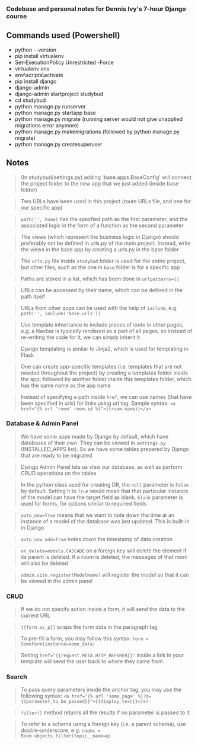 ### Codebase and personal notes for Dennis Ivy's 7-hour Django course

## Commands used (Powershell)

- python --version
- pip install virtualenv
- Set-ExecutionPolicy Unrestricted -Force
- virtualenv env
- env\scripts\activate
- pip install django
- django-admin
- django-admin startproject studybud
- cd studybud
- python manage.py runserver
- python manage.py startapp base
- python manage.py migrate (running server would not give unapplied migrations error anymore)
- python manage.py makemigrations (followed by python manage.py migrate)
- python manage.py createsuperuser

## Notes

> (In studybud/settings.py) adding 'base.apps.BaseConfig' will connect the project folder to the new app that we just added (inside base folder)

>  Two URLs have been used in this project (route URLs file, and one for our specific app)

> `path('', home)` has the specfied path as the first parameter, and the associated logic in the form of a function as the second parameter

> The views (which represent the business logic in Django) should preferably not be defined in urls.py of the main project. Instead, write the views in the base app by creating a urls.py in the base folder

> The `urls.py` file inside `studybud` folder is used for the entire project, but other files, such as the one in `base` folder is for a specific app

> Paths are stored in a list, which has been done in `urlpatterns=[]`

> URLs can be accessed by their name, which can be defined in the path itself

> URLs from other apps can be used with the help of `include`, e.g. `path('', include('base.urls'))`

> Use template inheritance to include pieces of code in other pages, e.g. a Navbar is typically rendered as a part  of all pages, so instead of re-writing the code for it, we can simply inherit it

> Django templating is similar to Jinja2, which is used for templating in Flask

> One can create app-specific templates (i.e. templates that are not needed throughout the project) by creating a templates folder inside the app, followed by another folder inside this templates folder, which has the same name as the app name

> Instead of specifying a path inside `href`, we can use names (that have been specified in urls) for links using url tag. 
Sample syntax: `<a href="{% url 'room' room.id %}">{{room.name}}</a>`

### Database & Admin Panel

> We have some apps made by Django by default, which have databases of their own. They can be viewed in `settings.py` (INSTALLED_APPS list). So we have some tables prepared by Django that are ready to be migrated

> Django Admin Panel lets us view our database, as well as perform CRUD operations on the tables

> In the python class used for creating DB, the `null` parameter is `False` by default. Setting it to `True` would mean that that particular instance of the model can have the target field as blank. `blank` parameter is used for forms, for options similar to required fields

> `auto_now=True` means that we want to note down the time at an instance of a model of the database was last updated. This is built-in in Django

> `auto_now_add=True` notes down the timestamp of data creation

> `on_delete=models.CASCADE` on a foreign key will delete the element if its parent is deleted. If a room is deleted, the messages of that room will also be deleted

> `admin.site.register(ModelName)` will register the model so that it can be viewed in the admin panel

### CRUD

> If we do not specify action inside a form, it will send the data to the current URL 

> `{{form.as_p}}` wraps the form data in the paragraph tag

> To pre-fill a form, you may follow this syntax: `form = SomeForm(instance=some_data)` 

> Setting `href="{{request.META.HTTP_REFERER}}"` inside a link in your template will send the user back to where they came from

### Search

> To pass query parameters inside the anchor tag, you may use the following syntax: `<a href="{% url 'some_page' %}?q={{parameter_to_be_passed}}">{{display_text}}</a>`

> `filter()` method returns all the results if no parameter is passed to it

>  To refer to a schema using a foreign key (i.e. a parent schema), use double-underscore, e.g. `rooms = Room.objects.filter(topic__name=q)`

>